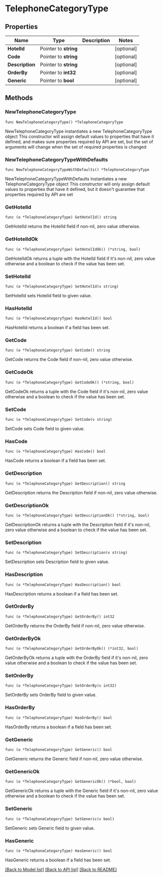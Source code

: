 # TelephoneCategoryType

## Properties

Name | Type | Description | Notes
------------ | ------------- | ------------- | -------------
**HotelId** | Pointer to **string** |  | [optional] 
**Code** | Pointer to **string** |  | [optional] 
**Description** | Pointer to **string** |  | [optional] 
**OrderBy** | Pointer to **int32** |  | [optional] 
**Generic** | Pointer to **bool** |  | [optional] 

## Methods

### NewTelephoneCategoryType

`func NewTelephoneCategoryType() *TelephoneCategoryType`

NewTelephoneCategoryType instantiates a new TelephoneCategoryType object
This constructor will assign default values to properties that have it defined,
and makes sure properties required by API are set, but the set of arguments
will change when the set of required properties is changed

### NewTelephoneCategoryTypeWithDefaults

`func NewTelephoneCategoryTypeWithDefaults() *TelephoneCategoryType`

NewTelephoneCategoryTypeWithDefaults instantiates a new TelephoneCategoryType object
This constructor will only assign default values to properties that have it defined,
but it doesn't guarantee that properties required by API are set

### GetHotelId

`func (o *TelephoneCategoryType) GetHotelId() string`

GetHotelId returns the HotelId field if non-nil, zero value otherwise.

### GetHotelIdOk

`func (o *TelephoneCategoryType) GetHotelIdOk() (*string, bool)`

GetHotelIdOk returns a tuple with the HotelId field if it's non-nil, zero value otherwise
and a boolean to check if the value has been set.

### SetHotelId

`func (o *TelephoneCategoryType) SetHotelId(v string)`

SetHotelId sets HotelId field to given value.

### HasHotelId

`func (o *TelephoneCategoryType) HasHotelId() bool`

HasHotelId returns a boolean if a field has been set.

### GetCode

`func (o *TelephoneCategoryType) GetCode() string`

GetCode returns the Code field if non-nil, zero value otherwise.

### GetCodeOk

`func (o *TelephoneCategoryType) GetCodeOk() (*string, bool)`

GetCodeOk returns a tuple with the Code field if it's non-nil, zero value otherwise
and a boolean to check if the value has been set.

### SetCode

`func (o *TelephoneCategoryType) SetCode(v string)`

SetCode sets Code field to given value.

### HasCode

`func (o *TelephoneCategoryType) HasCode() bool`

HasCode returns a boolean if a field has been set.

### GetDescription

`func (o *TelephoneCategoryType) GetDescription() string`

GetDescription returns the Description field if non-nil, zero value otherwise.

### GetDescriptionOk

`func (o *TelephoneCategoryType) GetDescriptionOk() (*string, bool)`

GetDescriptionOk returns a tuple with the Description field if it's non-nil, zero value otherwise
and a boolean to check if the value has been set.

### SetDescription

`func (o *TelephoneCategoryType) SetDescription(v string)`

SetDescription sets Description field to given value.

### HasDescription

`func (o *TelephoneCategoryType) HasDescription() bool`

HasDescription returns a boolean if a field has been set.

### GetOrderBy

`func (o *TelephoneCategoryType) GetOrderBy() int32`

GetOrderBy returns the OrderBy field if non-nil, zero value otherwise.

### GetOrderByOk

`func (o *TelephoneCategoryType) GetOrderByOk() (*int32, bool)`

GetOrderByOk returns a tuple with the OrderBy field if it's non-nil, zero value otherwise
and a boolean to check if the value has been set.

### SetOrderBy

`func (o *TelephoneCategoryType) SetOrderBy(v int32)`

SetOrderBy sets OrderBy field to given value.

### HasOrderBy

`func (o *TelephoneCategoryType) HasOrderBy() bool`

HasOrderBy returns a boolean if a field has been set.

### GetGeneric

`func (o *TelephoneCategoryType) GetGeneric() bool`

GetGeneric returns the Generic field if non-nil, zero value otherwise.

### GetGenericOk

`func (o *TelephoneCategoryType) GetGenericOk() (*bool, bool)`

GetGenericOk returns a tuple with the Generic field if it's non-nil, zero value otherwise
and a boolean to check if the value has been set.

### SetGeneric

`func (o *TelephoneCategoryType) SetGeneric(v bool)`

SetGeneric sets Generic field to given value.

### HasGeneric

`func (o *TelephoneCategoryType) HasGeneric() bool`

HasGeneric returns a boolean if a field has been set.


[[Back to Model list]](../README.md#documentation-for-models) [[Back to API list]](../README.md#documentation-for-api-endpoints) [[Back to README]](../README.md)


